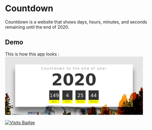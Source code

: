 # Countdown

Countdown is a website that shows days, hours, minutes, and seconds remaining until the end of 2020.

## Demo
This is how this app looks :
<img src="https://raw.githubusercontent.com/kevinadhiguna/countdown/master/demo/1.png" width="90%"></img>

[![Visits Badge](https://badges.pufler.dev/visits/kevinadhiguna/countdown)](https://github.com/kevinadhiguna)
